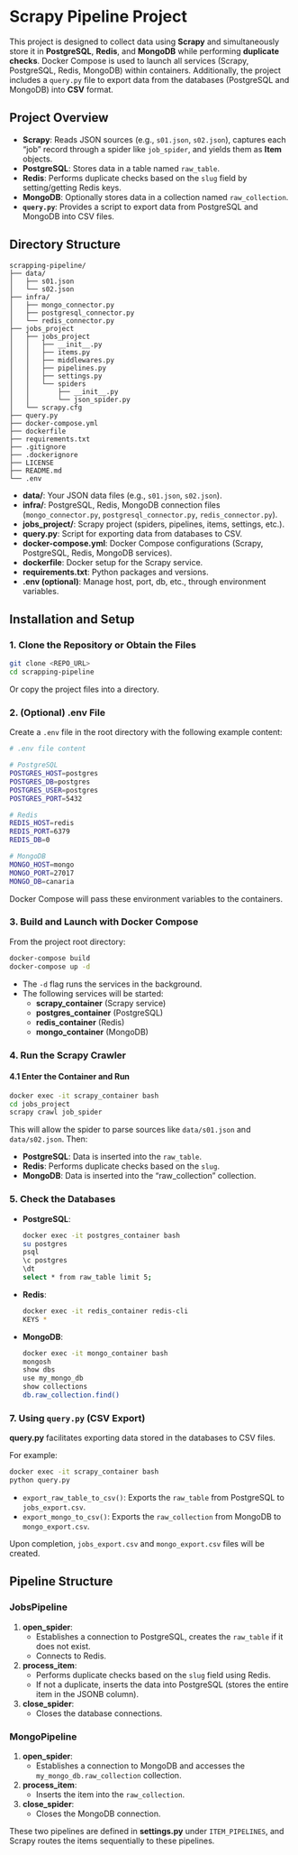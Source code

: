 # Scrapy Pipeline Project

This project is designed to collect data using **Scrapy** and simultaneously store it in **PostgreSQL**, **Redis**, and **MongoDB** while performing **duplicate checks**. Docker Compose is used to launch all services (Scrapy, PostgreSQL, Redis, MongoDB) within containers. Additionally, the project includes a `query.py` file to export data from the databases (PostgreSQL and MongoDB) into **CSV** format.

## Project Overview

- **Scrapy**: Reads JSON sources (e.g., `s01.json`, `s02.json`), captures each “job” record through a spider like `job_spider`, and yields them as **Item** objects.
- **PostgreSQL**: Stores data in a table named `raw_table`.
- **Redis**: Performs duplicate checks based on the `slug` field by setting/getting Redis keys.
- **MongoDB**: Optionally stores data in a collection named `raw_collection`.
- **`query.py`**: Provides a script to export data from PostgreSQL and MongoDB into CSV files.

## Directory Structure

```plaintext
scrapping-pipeline/
├── data/
│   ├── s01.json
│   └── s02.json
├── infra/
│   ├── mongo_connector.py
│   ├── postgresql_connector.py
│   └── redis_connector.py
├── jobs_project
│   ├── jobs_project
│   │   ├── __init__.py
│   │   ├── items.py
│   │   ├── middlewares.py
│   │   ├── pipelines.py
│   │   ├── settings.py
│   │   └── spiders
│   │   	├── __init__.py
│   │   	└── json_spider.py
│   └── scrapy.cfg
├── query.py
├── docker-compose.yml
├── dockerfile
├── requirements.txt
├── .gitignore
├── .dockerignore
├── LICENSE
├── README.md
└── .env
```

- **data/**: Your JSON data files (e.g., `s01.json`, `s02.json`).
- **infra/**: PostgreSQL, Redis, MongoDB connection files (`mongo_connector.py`, `postgresql_connector.py`, `redis_connector.py`).
- **jobs_project/**: Scrapy project (spiders, pipelines, items, settings, etc.).
- **query.py**: Script for exporting data from databases to CSV.
- **docker-compose.yml**: Docker Compose configurations (Scrapy, PostgreSQL, Redis, MongoDB services).
- **dockerfile**: Docker setup for the Scrapy service.
- **requirements.txt**: Python packages and versions.
- **.env (optional)**: Manage host, port, db, etc., through environment variables.

## Installation and Setup

### 1. Clone the Repository or Obtain the Files

```bash
git clone <REPO_URL>
cd scrapping-pipeline
```

Or copy the project files into a directory.

### 2. (Optional) .env File

Create a `.env` file in the root directory with the following example content:

```bash
# .env file content

# PostgreSQL
POSTGRES_HOST=postgres
POSTGRES_DB=postgres
POSTGRES_USER=postgres
POSTGRES_PORT=5432

# Redis
REDIS_HOST=redis
REDIS_PORT=6379
REDIS_DB=0

# MongoDB
MONGO_HOST=mongo
MONGO_PORT=27017
MONGO_DB=canaria
```

Docker Compose will pass these environment variables to the containers.

### 3. Build and Launch with Docker Compose

From the project root directory:

```bash
docker-compose build
docker-compose up -d
```

- The `-d` flag runs the services in the background.
- The following services will be started:
  - **scrapy_container** (Scrapy service)
  - **postgres_container** (PostgreSQL)
  - **redis_container** (Redis)
  - **mongo_container** (MongoDB)

### 4. Run the Scrapy Crawler

#### 4.1 Enter the Container and Run

```bash
docker exec -it scrapy_container bash
cd jobs_project
scrapy crawl job_spider
```

This will allow the spider to parse sources like `data/s01.json` and `data/s02.json`. Then:

- **PostgreSQL**: Data is inserted into the `raw_table`.
- **Redis**: Performs duplicate checks based on the `slug`.
- **MongoDB**: Data is inserted into the “raw_collection” collection.

### 5. Check the Databases

- **PostgreSQL**:
  ```bash
  docker exec -it postgres_container bash
  su postgres
  psql
  \c postgres
  \dt
  select * from raw_table limit 5;
  ```
- **Redis**:
  ```bash
  docker exec -it redis_container redis-cli
  KEYS *
  ```
- **MongoDB**:
  ```bash
  docker exec -it mongo_container bash
  mongosh
  show dbs
  use my_mongo_db
  show collections
  db.raw_collection.find()
  ```

### 7. Using `query.py` (CSV Export)

**query.py** facilitates exporting data stored in the databases to CSV files.

For example:

```bash
docker exec -it scrapy_container bash
python query.py
```

- `export_raw_table_to_csv()`: Exports the `raw_table` from PostgreSQL to `jobs_export.csv`.
- `export_mongo_to_csv()`: Exports the `raw_collection` from MongoDB to `mongo_export.csv`.

Upon completion, `jobs_export.csv` and `mongo_export.csv` files will be created.

## Pipeline Structure

### JobsPipeline

1. **open_spider**:  
   - Establishes a connection to PostgreSQL, creates the `raw_table` if it does not exist.
   - Connects to Redis.
2. **process_item**:  
   - Performs duplicate checks based on the `slug` field using Redis.
   - If not a duplicate, inserts the data into PostgreSQL (stores the entire item in the JSONB column).
3. **close_spider**:  
   - Closes the database connections.

### MongoPipeline

1. **open_spider**:  
   - Establishes a connection to MongoDB and accesses the `my_mongo_db.raw_collection` collection.
2. **process_item**:  
   - Inserts the item into the `raw_collection`.
3. **close_spider**:  
   - Closes the MongoDB connection.

These two pipelines are defined in **settings.py** under `ITEM_PIPELINES`, and Scrapy routes the items sequentially to these pipelines.